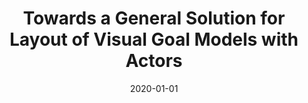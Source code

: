 ---
title: "Towards a General Solution for Layout of Visual Goal Models with Actors"
collection: publications
permalink: /publication/2020-01-01-Towards-a-General-Solution-for-Layout-of-Visual-Goal-Models-with-Actors
date: 2020-01-01
venue: 'In the Proceedings of the IEEE 28th International Requirements Engineering Conference RE'
citation: ' Y. Wang*,  Alicia Grubb, &quot;Towards a General Solution for Layout of Visual Goal Models with Actors.&quot; In the Proceedings of the IEEE 28th International Requirements Engineering Conference RE, 2020.'
---